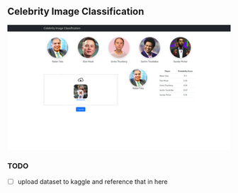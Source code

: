 ## Celebrity Image Classification

<img src="./preview.png" alt="preview of the web app">

### TODO

- [ ] upload dataset to kaggle and reference that in here
